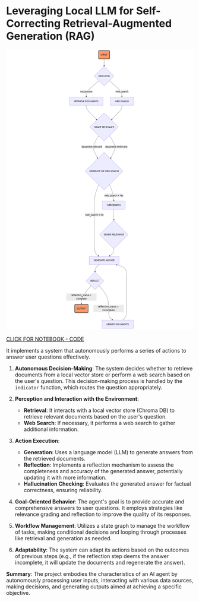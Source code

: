 # Leveraging Local LLM for Self-Correcting Retrieval-Augmented Generation (RAG)

![Diagram](mermaid-diagram-2024-09-11-202622.png)

[CLICK FOR NOTEBOOK - CODE](Local_RAG_LLM.ipynb)


It implements a system that autonomously performs a series of actions to answer user questions effectively.

1. **Autonomous Decision-Making**: The system decides whether to retrieve documents from a local vector store or perform a web search based on the user's question. This decision-making process is handled by the `indicator` function, which routes the question appropriately.

2. **Perception and Interaction with the Environment**:
   - **Retrieval**: It interacts with a local vector store (Chroma DB) to retrieve relevant documents based on the user's question.
   - **Web Search**: If necessary, it performs a web search to gather additional information.

3. **Action Execution**:
   - **Generation**: Uses a language model (LLM) to generate answers from the retrieved documents.
   - **Reflection**: Implements a reflection mechanism to assess the completeness and accuracy of the generated answer, potentially updating it with more information.
   - **Hallucination Checking**: Evaluates the generated answer for factual correctness, ensuring reliability.

4. **Goal-Oriented Behavior**: The agent's goal is to provide accurate and comprehensive answers to user questions. It employs strategies like relevance grading and reflection to improve the quality of its responses.

5. **Workflow Management**: Utilizes a state graph to manage the workflow of tasks, making conditional decisions and looping through processes like retrieval and generation as needed.

6. **Adaptability**: The system can adapt its actions based on the outcomes of previous steps (e.g., if the reflection step deems the answer incomplete, it will update the documents and regenerate the answer).

**Summary**: The project embodies the characteristics of an AI agent by autonomously processing user inputs, interacting with various data sources, making decisions, and generating outputs aimed at achieving a specific objective.
